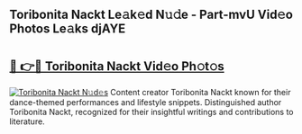 ## Toribonita Nackt Le𝚊k𝚎d N𝚞𝚍e - Part-mvU Vid𝚎o Photos Le𝚊ks djAYE

# <h2><a href="http://fbaoe45.evod.top/?m=Toribonita+Nackt">🔗 👉🔴 Toribonita Nackt Vid𝚎o Ph𝚘t𝚘s</a></h2>

[![Toribonita Nackt N𝚞d𝚎s](https://i.imgur.com/8V9OHl7.gif)](http://fbaoe45.evod.top/?m=Toribonita+Nackt)
Content creator Toribonita Nackt known for their dance-themed performances and lifestyle snippets. Distinguished author Toribonita Nackt, recognized for their insightful writings and contributions to literature. 
